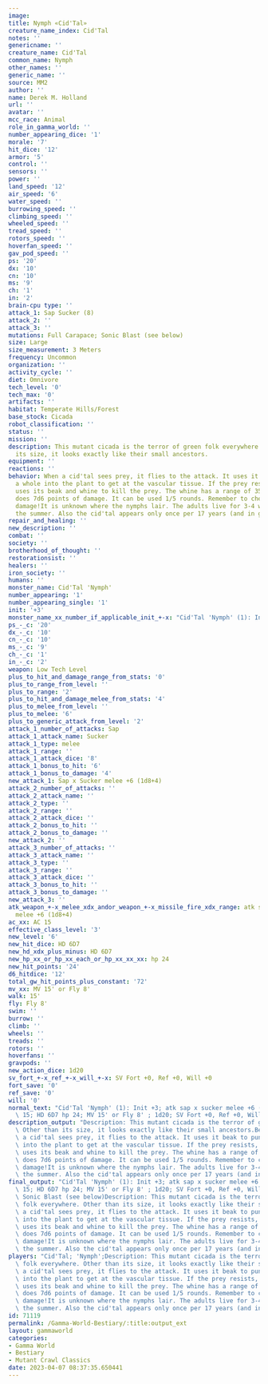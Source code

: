 ```yaml
---
image:
title: Nymph «Cid'Tal»
creature_name_index: Cid'Tal
notes: ''
genericname: ''
creature_name: Cid'Tal
common_name: Nymph
other_names: ''
generic_name: ''
source: MM2
author: ''
name: Derek M. Holland
url: ''
avatar: ''
mcc_race: Animal
role_in_gamma_world: ''
number_appearing_dice: '1'
morale: '7'
hit_dice: '12'
armor: '5'
control: ''
sensors: ''
power: ''
land_speed: '12'
air_speed: '6'
water_speed: ''
burrowing_speed: ''
climbing_speed: ''
wheeled_speed: ''
tread_speed: ''
rotors_speed: ''
hoverfan_speed: ''
gav_pod_speed: ''
ps: '20'
dx: '10'
cn: '10'
ms: '9'
ch: '1'
in: '2'
brain-cpu type: ''
attack_1: Sap Sucker (8)
attack_2: ''
attack_3: ''
mutations: Full Carapace; Sonic Blast (see below)
size: Large
size_measurement: 3 Meters
frequency: Uncommon
organization: ''
activity_cycle: ''
diet: Omnivore
tech_level: '0'
tech_max: '0'
artifacts: ''
habitat: Temperate Hills/Forest
base_stock: Cicada
robot_classification: ''
status: ''
mission: ''
description: This mutant cicada is the terror of green folk everywhere. Other than
  its size, it looks exactly like their small ancestors.
equipment: ''
reactions: ''
behavior: When a cid'tal sees prey, it flies to the attack. It uses it beak to punch
  a whole into the plant to get at the vascular tissue. If the prey resists, the cid'tal
  uses its beak and whine to kill the prey. The whine has a range of 35 meters and
  does 7d6 points of damage. It can be used 1/5 rounds. Remember to check equipment
  damage!It is unknown where the nymphs lair. The adults live for 3-4 weeks during
  the summer. Also the cid'tal appears only once per 17 years (and in great numbers).
repair_and_healing: ''
new_description: ''
combat: ''
society: ''
brotherhood_of_thought: ''
restorationsist: ''
healers: ''
iron_society: ''
humans: ''
monster_name: Cid'Tal 'Nymph'
number_appearing: '1'
number_appearing_single: '1'
init: '+3'
monster_name_xx_number_if_applicable_init_+-x: "Cid'Tal 'Nymph' (1): Init +3"
ps_-_c: '20'
dx_-_c: '10'
cn_-_c: '10'
ms_-_c: '9'
ch_-_c: '1'
in_-_c: '2'
weapon: Low Tech Level
plus_to_hit_and_damage_range_from_stats: '0'
plus_to_range_from_level: ''
plus_to_range: '2'
plus_to_hit_and_damage_melee_from_stats: '4'
plus_to_melee_from_level: ''
plus_to_melee: '6'
plus_to_generic_attack_from_level: '2'
attack_1_number_of_attacks: Sap
attack_1_attack_name: Sucker
attack_1_type: melee
attack_1_range: ''
attack_1_attack_dice: '8'
attack_1_bonus_to_hit: '6'
attack_1_bonus_to_damage: '4'
new_attack_1: Sap x Sucker melee +6 (1d8+4)
attack_2_number_of_attacks: ''
attack_2_attack_name: ''
attack_2_type: ''
attack_2_range: ''
attack_2_attack_dice: ''
attack_2_bonus_to_hit: ''
attack_2_bonus_to_damage: ''
new_attack_2: ''
attack_3_number_of_attacks: ''
attack_3_attack_name: ''
attack_3_type: ''
attack_3_range: ''
attack_3_attack_dice: ''
attack_3_bonus_to_hit: ''
attack_3_bonus_to_damage: ''
new_attack_3: ''
atk_weapon_+-x_melee_xdx_andor_weapon_+-x_missile_fire_xdx_range: atk sap x sucker
  melee +6 (1d8+4)
ac_xx: AC 15
effective_class_level: '3'
new_level: '6'
new_hit_dice: HD 6D7
new_hd_xdx_plus_minus: HD 6D7
new_hp_xx_or_hp_xx_each_or_hp_xx_xx_xx: hp 24
new_hit_points: '24'
d6_hitdice: '12'
total_gw_hit_points_plus_constant: '72'
mv_xx: MV 15' or Fly 8'
walk: 15'
fly: Fly 8'
swim: ''
burrow: ''
climb: ''
wheels: ''
treads: ''
rotors: ''
hoverfans: ''
gravpods: ''
new_action_dice: 1d20
sv_fort_+-x_ref_+-x_will_+-x: SV Fort +0, Ref +0, Will +0
fort_save: '0'
ref_save: '0'
will: '0'
normal_text: "Cid'Tal 'Nymph' (1): Init +3; atk sap x sucker melee +6 (1d8+4); AC\
  \ 15; HD 6D7 hp 24; MV 15' or Fly 8' ; 1d20; SV Fort +0, Ref +0, Will +0"
description_output: "Description: This mutant cicada is the terror of green folk everywhere.\
  \ Other than its size, it looks exactly like their small ancestors.Behavior:When\
  \ a cid'tal sees prey, it flies to the attack. It uses it beak to punch a whole\
  \ into the plant to get at the vascular tissue. If the prey resists, the cid'tal\
  \ uses its beak and whine to kill the prey. The whine has a range of 35 meters and\
  \ does 7d6 points of damage. It can be used 1/5 rounds. Remember to check equipment\
  \ damage!It is unknown where the nymphs lair. The adults live for 3-4 weeks during\
  \ the summer. Also the cid'tal appears only once per 17 years (and in great numbers)."
final_output: "Cid'Tal 'Nymph' (1): Init +3; atk sap x sucker melee +6 (1d8+4); AC\
  \ 15; HD 6D7 hp 24; MV 15' or Fly 8' ; 1d20; SV Fort +0, Ref +0, Will +0Full Carapace;\
  \ Sonic Blast (see below)Description: This mutant cicada is the terror of green\
  \ folk everywhere. Other than its size, it looks exactly like their small ancestors.Behavior:When\
  \ a cid'tal sees prey, it flies to the attack. It uses it beak to punch a whole\
  \ into the plant to get at the vascular tissue. If the prey resists, the cid'tal\
  \ uses its beak and whine to kill the prey. The whine has a range of 35 meters and\
  \ does 7d6 points of damage. It can be used 1/5 rounds. Remember to check equipment\
  \ damage!It is unknown where the nymphs lair. The adults live for 3-4 weeks during\
  \ the summer. Also the cid'tal appears only once per 17 years (and in great numbers)."
players: "Cid'Tal; 'Nymph';Description: This mutant cicada is the terror of green\
  \ folk everywhere. Other than its size, it looks exactly like their small ancestors.Behavior:When\
  \ a cid'tal sees prey, it flies to the attack. It uses it beak to punch a whole\
  \ into the plant to get at the vascular tissue. If the prey resists, the cid'tal\
  \ uses its beak and whine to kill the prey. The whine has a range of 35 meters and\
  \ does 7d6 points of damage. It can be used 1/5 rounds. Remember to check equipment\
  \ damage!It is unknown where the nymphs lair. The adults live for 3-4 weeks during\
  \ the summer. Also the cid'tal appears only once per 17 years (and in great numbers).|"
id: 71119
permalink: /Gamma-World-Bestiary/:title:output_ext
layout: gammaworld
categories:
- Gamma World
- Bestiary
- Mutant Crawl Classics
date: 2023-04-07 08:37:35.650441
---
```

